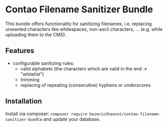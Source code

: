 # Contao Filename Sanitizer Bundle

This bundle offers functionality for sanitizing filenames, i.e. replacing unwanted characters like whitespaces, non-ascii characters, ... (e.g. while uploading them to the CMS).

## Features

- configurable sanitizing rules:
  - valid alphabets (the characters which are valid in the end -> "whitelist")
  - trimming
  - replacing of repeating (consecutive) hyphens or underscores

## Installation

Install via composer: `composer require heimrichhannot/contao-filename-sanitizer-bundle` and update your database.
